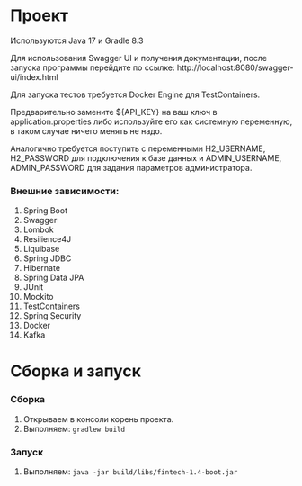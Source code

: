 # Проект
Используются Java 17 и Gradle 8.3

Для использования Swagger UI и получения документации, после запуска программы перейдите по ссылке:
http://localhost:8080/swagger-ui/index.html

Для запуска тестов требуется Docker Engine для TestContainers.

Предварительно заменитe ${API_KEY} на ваш ключ в application.properties либо используйте его как системную переменную, в таком случае ничего менять не надо.

Аналогично требуется поступить с переменными H2_USERNAME, H2_PASSWORD для подключения к базе данных и ADMIN_USERNAME, ADMIN_PASSWORD для задания параметров администратора.
### Внешние зависимости: 

1) Spring Boot
2) Swagger
3) Lombok
4) Resilience4J
5) Liquibase
6) Spring JDBC
7) Hibernate
8) Spring Data JPA
9) JUnit
10) Mockito
11) TestContainers
12) Spring Security
13) Docker
14) Kafka
# Сборка и запуск

### Сборка

1. Открываем в консоли корень проекта.
2. Выполняем: 
    ``gradlew build``

### Запуск
1. Выполняем: ``java -jar build/libs/fintech-1.4-boot.jar``
